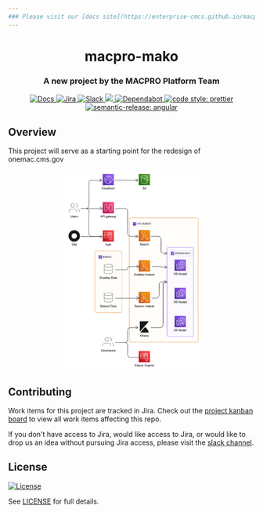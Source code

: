```yaml
---
### Please visit our [docs site](https://enterprise-cmcs.github.io/macpro-mako/) for complete documentation.
---
```


<h1 align="center" style="border-bottom: none;">macpro-mako</h1>
<h3 align="center">A new project by the MACPRO Platform Team</h3>
<p align="center">
  <a href="https://enterprise-cmcs.github.io/macpro-mako/">
    <img alt="Docs" src="https://img.shields.io/badge/Docs-site-blue.svg">
  </a>
  <a href="https://qmacbis.atlassian.net/jira/software/c/projects/OY2/boards/257">
    <img alt="Jira" src="https://img.shields.io/badge/Jira-board-0052CC.svg">
  </a>
  <a href="https://cmsgov.slack.com/archives/C05ECGY0F5F">
    <img alt="Slack" src="https://img.shields.io/badge/Slack-channel-purple.svg">
  </a>
  <a href="https://codeclimate.com/github/Enterprise-CMCS/macpro-mako/maintainability">
    <img src="https://api.codeclimate.com/v1/badges/81d2233c0cfa7557c7ab/maintainability" />
  </a>
  <a href="https://dependabot.com/">
    <img alt="Dependabot" src="https://badgen.net/badge/Dependabot/enabled/green?icon=dependabot">
  </a>
  <a href="https://github.com/prettier/prettier">
    <img alt="code style: prettier" src="https://img.shields.io/badge/code_style-prettier-ff69b4.svg?style=flat-square">
  </a>
  <a href="https://github.com/semantic-release/semantic-release">
    <img alt="semantic-release: angular" src="https://img.shields.io/badge/semantic--release-angular-e10079?logo=semantic-release">
  </a>
</p>

## Overview

This project will serve as a starting point for the redesign of onemac.cms.gov

<p align="center">
  <img width="55%" src="docs/assets/diagram.svg">
</p>

## Contributing

Work items for this project are tracked in Jira. Check out the [project kanban board](https://qmacbis.atlassian.net/jira/software/c/projects/OY2/boards/257) to view all work items affecting this repo.

If you don't have access to Jira, would like access to Jira, or would like to drop us an idea without pursuing Jira access, please visit the [slack channel](https://cmsgov.slack.com/archives/C05ECGY0F5F).

## License

[![License](https://img.shields.io/badge/License-CC0--1.0--Universal-blue.svg)](https://creativecommons.org/publicdomain/zero/1.0/legalcode)

See [LICENSE](LICENSE) for full details.
